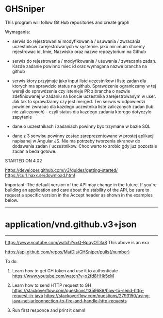 # GHSniper
This program will follow Git Hub repositories and create graph

Wymagania:
- serwis do rejestrowania/ modyfikowania / usuwania / zwracania uczestnikow zarejestrowanych w systemie.
  jako minimum chcemy rejestrowac id, Imie, Nazwisko oraz nazwe repozytorium na Github

- serwis do rejestrowania / modyfikowania / usuwania / zwracania zadan. 
  Kazde zadanie powinno miec id oraz wymagana nazwe brancha na github

- serwis ktory przyjmuje jako input liste uczestnikow i liste zadan dla ktorych ma sprawdzic status na github. 
  Sprawdzenie ograniczamy w tej wersji do sprawdzenia czy istenieje PR z brancha 
  o nazwie zdefiniowanej w zadaniu na koncie uczestnika zarejestrowanym w user.
  Jak tak to sprawdzamy czy jest merged. 
  Ten serwis w odpowiedzi powinien zwracac dla kazdego uczestnika liste zaliczonych zadan (lub nie zaliczonych) -
  czyli status dla kazdego zadania ktorego dotyczylo zapytanie

- dane o uczestnikach i zadaniach powinny byc trzymane w bazie SQL

- dane z 3 serwisu powinny zostac zareprezentowane w prostej aplikacji napisanej w Angular JS. 
  Nie ma potrzeby tworzenia ekranow do dodawania zadan / uczestnikow. 
  Choc warto to zrobic gdy juz pozostale zadania beda gotowe.

STARTED ON 4.02

https://developer.github.com/v3/guides/getting-started/
https://curl.haxx.se/download.html

Important: The default version of the API may change in the future.
If you're building an application and care about the stability of the API,
be sure to request a specific version in the Accept header as shown in the examples below.

**************************************
#   application/vnd.github.v3+json   #
**************************************

https://www.youtube.com/watch?v=Q-BpqyOT3a8
This above is an exa

https://api.github.com/repos/MatDls/GHSniper/pulls{/number}

To do:
  1. Learn how to get GH token and use it to authenticate
  https://www.youtube.com/watch?v=x2fd8HHk5xM

  2. Learn how to send HTTP request to GH
  https://stackoverflow.com/questions/1359689/how-to-send-http-request-in-java
  https://stackoverflow.com/questions/2793150/using-java-net-urlconnection-to-fire-and-handle-http-requests

  3. Run first responce and print it damn!